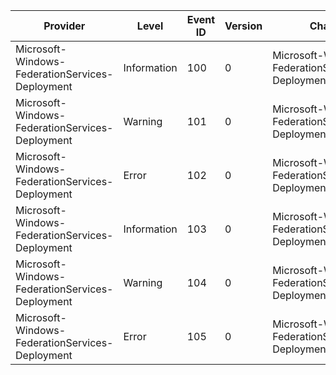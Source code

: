 Provider                                         |  Level        |  Event ID  |  Version  |  Channel                                                      |  Task  |  Opcode  |  Keyword  |  Message
-------------------------------------------------|---------------|------------|-----------|---------------------------------------------------------------|--------|----------|-----------|----------------------
Microsoft-Windows-FederationServices-Deployment  |  Information  |  100       |  0        |  Microsoft-Windows-FederationServices-Deployment/Operational  |  UI    |          |           |  {Prop_UnicodeString}
Microsoft-Windows-FederationServices-Deployment  |  Warning      |  101       |  0        |  Microsoft-Windows-FederationServices-Deployment/Operational  |  UI    |          |           |  {Prop_UnicodeString}
Microsoft-Windows-FederationServices-Deployment  |  Error        |  102       |  0        |  Microsoft-Windows-FederationServices-Deployment/Operational  |  UI    |          |           |  {Prop_UnicodeString}
Microsoft-Windows-FederationServices-Deployment  |  Information  |  103       |  0        |  Microsoft-Windows-FederationServices-Deployment/Operational  |  Core  |          |           |  {Prop_UnicodeString}
Microsoft-Windows-FederationServices-Deployment  |  Warning      |  104       |  0        |  Microsoft-Windows-FederationServices-Deployment/Operational  |  Core  |          |           |  {Prop_UnicodeString}
Microsoft-Windows-FederationServices-Deployment  |  Error        |  105       |  0        |  Microsoft-Windows-FederationServices-Deployment/Operational  |  Core  |          |           |  {Prop_UnicodeString}